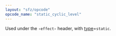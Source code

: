 ```yaml
---
layout: "sfz/opcode"
opcode_name: "static_cyclic_level"
---
```

Used under the `‹effect›` header, with [type]=`static`.

[type]: type#static
